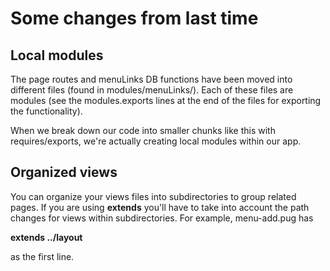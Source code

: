 # Some changes from last time

## Local modules
The page routes and menuLinks DB functions have been moved into different files (found in modules/menuLinks/). Each of
these files are modules (see the modules.exports lines at the end of the files for exporting the functionality).

When we break down our code into smaller chunks like this with requires/exports, we're actually creating local modules
within our app.

## Organized views
You can organize your views files into subdirectories to group related pages. If you are using **extends** you'll have
to take into account the path changes for views within subdirectories. For example, menu-add.pug has

**extends ../layout**

as the first line.

